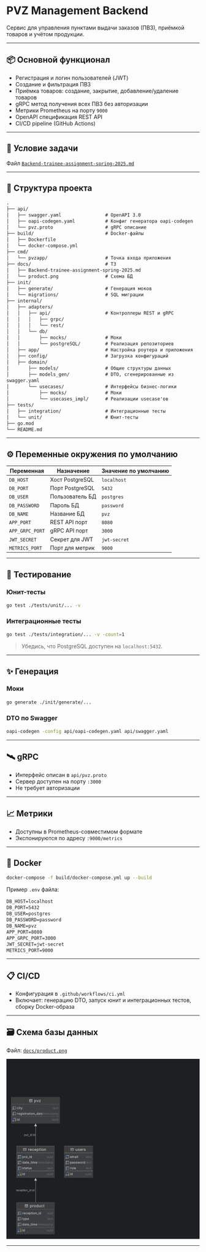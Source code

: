 # PVZ Management Backend

Сервис для управления пунктами выдачи заказов (ПВЗ), приёмкой товаров и учётом продукции.

---

## 📦 Основной функционал

- Регистрация и логин пользователей (JWT)
- Создание и фильтрация ПВЗ
- Приёмка товаров: создание, закрытие, добавление/удаление товаров
- gRPC метод получения всех ПВЗ без авторизации
- Метрики Prometheus на порту `9000`
- OpenAPI спецификация REST API
- CI/CD pipeline (GitHub Actions)

---

## 🧠 Условие задачи

Файл [`Backend-trainee-assignment-spring-2025.md`](./docs/Backend-trainee-assignment-spring-2025.md)

---

## 📁 Структура проекта

```
.
├── api/                            
│   ├── swagger.yaml                # OpenAPI 3.0
│   ├── oapi-codegen.yaml           # Конфиг генератора oapi-codegen
│   └── pvz.proto                   # gRPC описание
├── build/                          # Docker-файлы
│   ├── Dockerfile
│   └── docker-compose.yml
├── cmd/
│   └── pvzapp/                     # Точка входа приложения
├── docs/                           # ТЗ
│   ├── Backend-trainee-assignment-spring-2025.md
│   └── product.png                 # Схема БД
├── init/
│   ├── generate/                   # Генерация моков
│   └── migrations/                 # SQL миграции
├── internal/
│   ├── adapters/
│   │   ├── api/                    # Контроллеры REST и gRPC
│   │   │   ├── grpc/
│   │   │   └── rest/
│   │   └── db/
│   │       ├── mocks/              # Моки
│   │       └── postgreSQL/         # Реализация репозиториев
│   ├── app/                        # Настройка роутера и приложения
│   ├── config/                     # Загрузка конфигураций
│   ├── domain/
│       ├── models/                 # Общие структуры данных
│       ├── models_gen/             # DTO, сгенерированные из swagger.yaml
│       └── usecases/               # Интерфейсы бизнес-логики
│           ├── mocks/              # Моки 
│           └── usecases_impl/      # Реализации usecase'ов
├── tests/
│   ├── integration/                # Интеграционные тесты
│   └── unit/                       # Юнит-тесты
├── go.mod
└── README.md
```

---

## ⚙️ Переменные окружения по умолчанию

| Переменная      | Назначение             | Значение по умолчанию |
|-----------------|------------------------|------------------------|
| `DB_HOST`       | Хост PostgreSQL        | `localhost`            |
| `DB_PORT`       | Порт PostgreSQL        | `5432`                 |
| `DB_USER`       | Пользователь БД        | `postgres`             |
| `DB_PASSWORD`   | Пароль БД              | `password`             |
| `DB_NAME`       | Название БД            | `pvz`                  |
| `APP_PORT`      | REST API порт          | `8080`                 |
| `APP_GRPC_PORT` | gRPC API порт          | `3000`                 |
| `JWT_SECRET`    | Секрет для JWT         | `jwt-secret`           |
| `METRICS_PORT`  | Порт для метрик        | `9000`                 |

---

## 🧪 Тестирование

### Юнит-тесты

```bash
go test ./tests/unit/... -v
```

### Интеграционные тесты

```bash
go test ./tests/integration/... -v -count=1
```

> Убедись, что PostgreSQL доступен на `localhost:5432`.

---

## ✨ Генерация

### Моки

```bash
go generate ./init/generate/...
```

### DTO по Swagger

```bash
oapi-codegen -config api/oapi-codegen.yaml api/swagger.yaml
```

---

## 🛰️ gRPC

- Интерфейс описан в `api/pvz.proto`
- Сервер доступен на порту `:3000`
- Не требует авторизации

---

## 📈 Метрики

- Доступны в Prometheus-совместимом формате
- Экспонируются по адресу `:9000/metrics`

---

## 🐳 Docker

```bash
docker-compose -f build/docker-compose.yml up --build
```

Пример `.env` файла:

```env
DB_HOST=localhost
DB_PORT=5432
DB_USER=postgres
DB_PASSWORD=password
DB_NAME=pvz
APP_PORT=8080
APP_GRPC_PORT=3000
JWT_SECRET=jwt-secret
METRICS_PORT=9000
```

---

## 📋 CI/CD

- Конфигурация в `.github/workflows/ci.yml`
- Включает: генерацию DTO, запуск юнит и интеграционных тестов, сборку Docker-образа

---

## 🗃️ Схема базы данных

Файл: [`docs/product.png`](./docs/product.png)

![db schema](docs/product.png)

---
